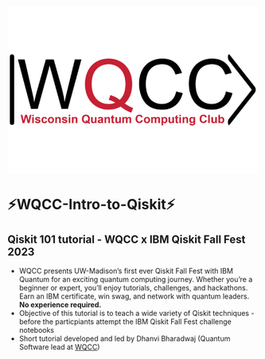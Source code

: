 ![Event Poster](assets/wqcc_logo.png)

# ⚡WQCC-Intro-to-Qiskit⚡

## Qiskit 101 tutorial -  WQCC x IBM Qiskit Fall Fest 2023 <br/>
- WQCC presents UW-Madison’s first ever Qiskit Fall Fest with IBM Quantum for an exciting quantum computing journey. Whether you’re a beginner or expert, you’ll enjoy tutorials, challenges, and hackathons. Earn an IBM certificate, win swag, and network with quantum leaders. **No experience required.**
- Objective of this tutorial is to teach a wide variety of Qiskit techniques - before the particpiants attempt the IBM Qiskit Fall Fest challenge notebooks <br />
- Short tutorial developed and led by Dhanvi Bharadwaj (Quantum Software lead at <a href = "https://wqi.wisc.edu/wqcc/">WQCC</a>)<br/>


